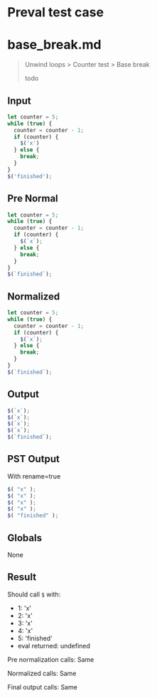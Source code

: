 # Preval test case

# base_break.md

> Unwind loops > Counter test > Base break
>
> todo

## Input

`````js filename=intro
let counter = 5;
while (true) {
  counter = counter - 1;
  if (counter) {
    $('x')
  } else {
    break;
  }
}
$('finished');
`````

## Pre Normal


`````js filename=intro
let counter = 5;
while (true) {
  counter = counter - 1;
  if (counter) {
    $(`x`);
  } else {
    break;
  }
}
$(`finished`);
`````

## Normalized


`````js filename=intro
let counter = 5;
while (true) {
  counter = counter - 1;
  if (counter) {
    $(`x`);
  } else {
    break;
  }
}
$(`finished`);
`````

## Output


`````js filename=intro
$(`x`);
$(`x`);
$(`x`);
$(`x`);
$(`finished`);
`````

## PST Output

With rename=true

`````js filename=intro
$( "x" );
$( "x" );
$( "x" );
$( "x" );
$( "finished" );
`````

## Globals

None

## Result

Should call `$` with:
 - 1: 'x'
 - 2: 'x'
 - 3: 'x'
 - 4: 'x'
 - 5: 'finished'
 - eval returned: undefined

Pre normalization calls: Same

Normalized calls: Same

Final output calls: Same
